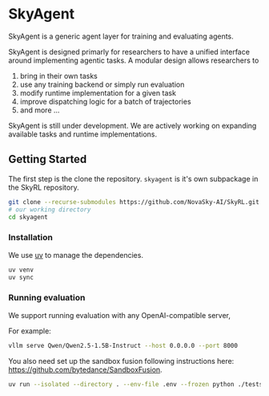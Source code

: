 # SkyAgent

SkyAgent is a generic agent layer for training and evaluating agents.

SkyAgent is designed primarly for researchers to have a unified interface around implementing agentic tasks. A modular design allows researchers to 
1. bring in their own tasks
2. use any training backend or simply run evaluation
3. modify runtime implementation for a given task
4. improve dispatching logic for a batch of trajectories
5. and more ...

SkyAgent is still under development. We are actively working on expanding available tasks and runtime implementations.


## Getting Started


The first step is the clone the repository. `skyagent` is it's own subpackage in the SkyRL repository.

```bash
git clone --recurse-submodules https://github.com/NovaSky-AI/SkyRL.git 
# our working directory
cd skyagent
```

### Installation

We use [uv](https://docs.astral.sh/uv/) to manage the dependencies.

```bash
uv venv
uv sync
```

### Running evaluation

We support running evaluation with any OpenAI-compatible server, 

For example: 

```bash
vllm serve Qwen/Qwen2.5-1.5B-Instruct --host 0.0.0.0 --port 8000
```
You also need set up the sandbox fusion following instructions here: https://github.com/bytedance/SandboxFusion.

```bash
uv run --isolated --directory . --env-file .env --frozen python ./tests/react_task_tests/test.py --yaml tests/react_task_tests/react_interpreter.yaml --dataset NovaSky-AI/AIME-Repeated-8x-240 --split test
```